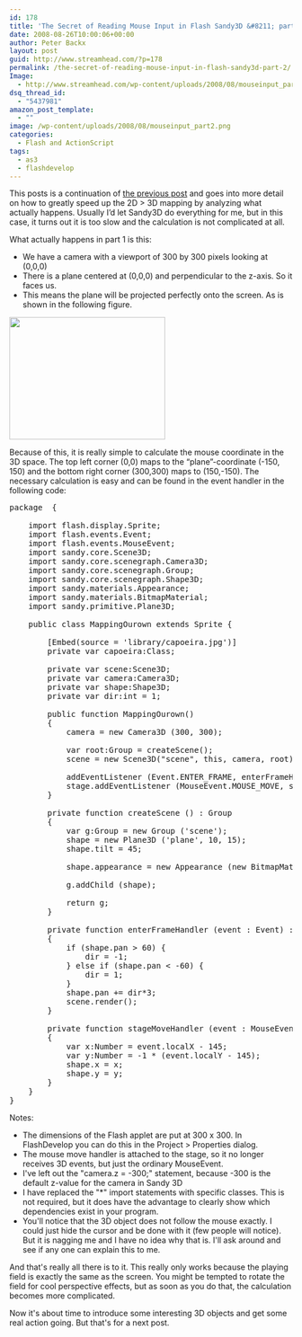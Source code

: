 ```yaml
---
id: 178
title: 'The Secret of Reading Mouse Input in Flash Sandy3D &#8211; part 2'
date: 2008-08-26T10:00:06+00:00
author: Peter Backx
layout: post
guid: http://www.streamhead.com/?p=178
permalink: /the-secret-of-reading-mouse-input-in-flash-sandy3d-part-2/
Image:
  - http://www.streamhead.com/wp-content/uploads/2008/08/mouseinput_part2.png
dsq_thread_id:
  - "5437981"
amazon_post_template:
  - ""
image: /wp-content/uploads/2008/08/mouseinput_part2.png
categories:
  - Flash and ActionScript
tags:
  - as3
  - flashdevelop
---
```

This posts is a continuation of <a title="part 1 on how to read mouse input in Flash Sandy3D" href="http://www.streamhead.com/?p=173" target="_blank">the previous post</a> and goes into more detail on how to greatly speed up the 2D > 3D mapping by analyzing what actually happens. Usually I&#8217;d let Sandy3D do everything for me, but in this case, it turns out it is too slow and the calculation is not complicated at all.

What actually happens in part 1 is this:

  * We have a camera with a viewport of 300 by 300 pixels looking at (0,0,0)
  * There is a plane centered at (0,0,0) and perpendicular to the z-axis. So it faces us.
  * This means the plane will be projected perfectly onto the screen. As is shown in the following figure.

[<img class="alignnone size-full wp-image-195" title="2D to 3D mapping" src="http://www.streamhead.com/wp-content/uploads/2008/08/2dto3dmapping.png" alt="" width="277" height="218" srcset="http://www.streamhead.com/wp-content/uploads/2008/08/2dto3dmapping.png 461w, http://www.streamhead.com/wp-content/uploads/2008/08/2dto3dmapping-300x236.png 300w" sizes="(max-width: 277px) 100vw, 277px" />](http://www.streamhead.com/wp-content/uploads/2008/08/2dto3dmapping.png)

Because of this, it is really simple to calculate the mouse coordinate in the 3D space. The top left corner (0,0) maps to the &#8220;plane&#8221;-coordinate (-150, 150) and the bottom right corner (300,300) maps to (150,-150). The necessary calculation is easy and can be found in the event handler in the following code:

<pre lang="ActionScript">package  {

	import flash.display.Sprite;
	import flash.events.Event;
	import flash.events.MouseEvent;
	import sandy.core.Scene3D;
	import sandy.core.scenegraph.Camera3D;
	import sandy.core.scenegraph.Group;
	import sandy.core.scenegraph.Shape3D;
	import sandy.materials.Appearance;
	import sandy.materials.BitmapMaterial;
	import sandy.primitive.Plane3D;

	public class MappingOurown extends Sprite {

		[Embed(source = 'library/capoeira.jpg')]
		private var capoeira:Class;

		private var scene:Scene3D;
		private var camera:Camera3D;
		private var shape:Shape3D;
		private var dir:int = 1;

		public function MappingOurown()
		{
			camera = new Camera3D (300, 300);

			var root:Group = createScene();
			scene = new Scene3D("scene", this, camera, root);

			addEventListener (Event.ENTER_FRAME, enterFrameHandler);
			stage.addEventListener (MouseEvent.MOUSE_MOVE, stageMoveHandler);
		}

		private function createScene () : Group
		{
			var g:Group = new Group ('scene');
			shape = new Plane3D ('plane', 10, 15);
			shape.tilt = 45;

			shape.appearance = new Appearance (new BitmapMaterial (new capoeira ().bitmapData));

			g.addChild (shape);

			return g;
		}

		private function enterFrameHandler (event : Event) : void
		{
			if (shape.pan > 60) {
				dir = -1;
			} else if (shape.pan &lt; -60) {
				dir = 1;
			}
			shape.pan += dir*3;
			scene.render();
		}

		private function stageMoveHandler (event : MouseEvent) : void
		{
			var x:Number = event.localX - 145;
			var y:Number = -1 * (event.localY - 145);
			shape.x = x;
			shape.y = y;
		}
	}
}</pre>



Notes:

  * The dimensions of the Flash applet are put at 300 x 300. In FlashDevelop you can do this in the Project > Properties dialog.
  * The mouse move handler is attached to the stage, so it no longer receives 3D events, but just the ordinary MouseEvent.
  * I've left out the "camera.z = -300;" statement, because -300 is the default z-value for the camera in Sandy 3D
  * I have replaced the "*" import statements with specific classes. This is not required, but it does have the advantage to clearly show which dependencies exist in your program.
  * You'll notice that the 3D object does not follow the mouse exactly. I could just hide the cursor and be done with it (few people will notice). But it is nagging me and I have no idea why that is. I'll ask around and see if any one can explain this to me.

And that's really all there is to it. This really only works because the playing field is exactly the same as the screen. You might be tempted to rotate the field for cool perspective effects, but as soon as you do that, the calculation becomes more complicated.

Now it's about time to introduce some interesting 3D objects and get some real action going. But that's for a next post.

<!-- AddThis Advanced Settings generic via filter on the_content -->

<!-- AddThis Share Buttons generic via filter on the_content -->